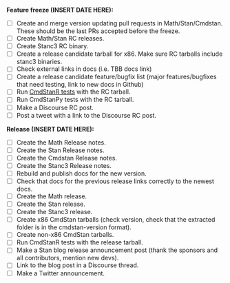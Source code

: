 
**Feature freeze (INSERT DATE HERE):**
- [ ] Create and merge version updating pull requests in Math/Stan/Cmdstan. These should be the last PRs accepted before the freeze.
- [ ] Create Math/Stan RC releases.
- [ ] Create Stanc3 RC binary.
- [ ] Create a release candidate tarball for x86. Make sure RC tarballs include stanc3 binaries.
- [ ] Check external links in docs (i.e. TBB docs link)
- [ ] Create a release candidate feature/bugfix list (major features/bugfixes that need testing, link to new docs in Github)
- [ ] Run [CmdStanR tests](https://github.com/stan-dev/cmdstanr/actions/workflows/cmdstan-tarball-check.yaml) with the RC tarball.
- [ ] Run CmdStanPy tests with the RC tarball.
- [ ] Make a Discourse RC post.
- [ ] Post a tweet with a link to the Discourse RC post.

**Release (INSERT DATE HERE):**
- [ ] Create the Math Release notes.
- [ ] Create the Stan Release notes.
- [ ] Create the Cmdstan Release notes.
- [ ] Create the Stanc3 Release notes.
- [ ] Rebuild and publish docs for the new version.
- [ ] Check that docs for the previous release links correctly to the newest docs.
- [ ] Create the Math release.
- [ ] Create the Stan release.
- [ ] Create the Stanc3 release.
- [ ] Create x86 CmdStan tarballs (check version, check that the extracted folder is in the cmdstan-version format).
- [ ] Create non-x86 CmdStan tarballs.
- [ ] Run CmdStanR tests with the release tarball.
- [ ] Make a Stan blog release announcement post (thank the sponsors and all contributors, mention new devs).
- [ ] Link to the blog post in a Discourse thread.
- [ ] Make a Twitter announcement.
